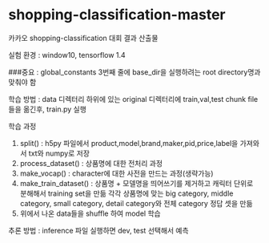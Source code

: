 # shopping-classification-master
카카오 shopping-classification 대회 결과 산출물

실험 환경 : window10, tensorflow 1.4

###중요 : global_constants 3번째 줄에 base_dir을 실행하려는 root directory명과 맞춰야 함

학습 방법 : data 디렉터리 하위에 있는 original 디렉터리에 train,val,test chunk file들을 옮긴후, train.py 실행

학습 과정
  1) split() : h5py 파일에서 product,model,brand,maker,pid,price,label을 가져와서 txt와 numpy로 저장
  2) process_dataset() : 상품명에 대한 전처리 과정
  3) make_vocap() : character에 대한 사전을 만드는 과정(생략가능)
  4) make_train_dataset() : 상품명 + 모델명을 띄어쓰기를 제거하고 캐릭터 단위로 분해해서 training set을 만듦
                            각각 상품명에 맞는 big category, middle category, small category, detail category와 전체 category 정답 셋을 만듦
  5) 위에서 나온 data들을 shuffle 하여 model 학습


추론 방법 : inference 파일 실행하면 dev, test 선택해서 예측
